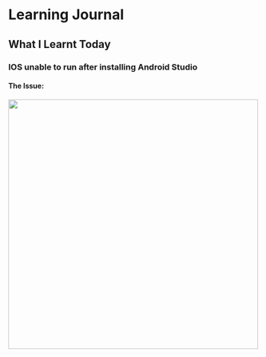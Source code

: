 # Learning Journal
## What I Learnt Today
### IOS unable to run after installing Android Studio
#### The Issue:
<img src="" width="500" />
